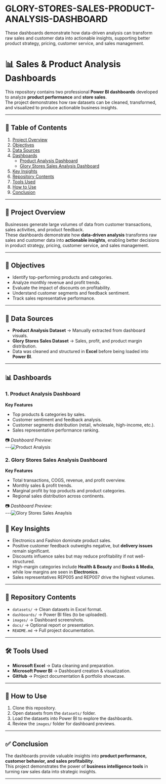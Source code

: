 # GLORY-STORES-SALES-PRODUCT-ANALYSIS-DASHBOARD

These dashboards demonstrate how data-driven analysis can transform raw sales and customer data into actionable insights, supporting better product strategy, pricing, customer service, and sales management.

# 📊 Sales & Product Analysis Dashboards

This repository contains two professional **Power BI dashboards** developed to analyze **product performance** and **store sales**.  
The project demonstrates how raw datasets can be cleaned, transformed, and visualized to produce actionable business insights.  

---

## 📑 Table of Contents
1. [Project Overview](#project-overview)
2. [Objectives](#objectives)
3. [Data Sources](#data-sources)
4. [Dashboards](#dashboards)
   - [Product Analysis Dashboard](#1-product-analysis-dashboard)
   - [Glory Stores Sales Analysis Dashboard](#2-glory-stores-sales-analysis-dashboard)
5. [Key Insights](#key-insights)
6. [Repository Contents](#repository-contents)
7. [Tools Used](#tools-used)
8. [How to Use](#how-to-use)
9. [Conclusion](#conclusion)

---

## 📌 Project Overview
Businesses generate large volumes of data from customer transactions, sales activities, and product feedback.  
These dashboards demonstrate how **data-driven analysis** transforms raw sales and customer data into **actionable insights**, enabling better decisions in product strategy, pricing, customer service, and sales management.

---

## 🎯 Objectives
- Identify top-performing products and categories.  
- Analyze monthly revenue and profit trends.  
- Evaluate the impact of discounts on profitability.  
- Understand customer segments and feedback sentiment.  
- Track sales representative performance.  

---

## 📂 Data Sources
- **Product Analysis Dataset** → Manually extracted from dashboard visuals.  
- **Glory Stores Sales Dataset** → Sales, profit, and product margin distribution.  
- Data was cleaned and structured in **Excel** before being loaded into **Power BI**.

---

## 📊 Dashboards

### 1. **Product Analysis Dashboard**
**Key Features**  
- Top products & categories by sales.  
- Customer sentiment and feedback analysis.  
- Customer segments distribution (retail, wholesale, high-income, etc.).  
- Sales representative performance ranking.  

📷 *Dashboard Preview:*  
---![Product Analysis](https://github.com/user-attachments/assets/64fe8922-bd96-4bb7-8982-f269e184c527)


### 2. **Glory Stores Sales Analysis Dashboard**
**Key Features**  
- Total transactions, COGS, revenue, and profit overview.  
- Monthly sales & profit trends.  
- Marginal profit by top products and product categories.  
- Regional sales distribution across continents.  

📷 *Dashboard Preview:*  
---![Glory Stores Sales Anaylsis](https://github.com/user-attachments/assets/190ba4f2-6413-47ed-910a-683a410eaef1)


## 🔑 Key Insights
- Electronics and Fashion dominate product sales.  
- Positive customer feedback outweighs negative, but **delivery issues** remain significant.  
- Discounts influence sales but may reduce profitability if not well-structured.  
- High-margin categories include **Health & Beauty** and **Books & Media**, while low margins are seen in **Electronics**.  
- Sales representatives REP005 and REP007 drive the highest volumes.  

---

## 📂 Repository Contents
- `datasets/` → Clean datasets in Excel format.  
- `dashboards/` → Power BI files (to be uploaded).  
- `images/` → Dashboard screenshots.  
- `docs/` → Optional report or presentation.  
- `README.md` → Full project documentation.  

---

## 🛠 Tools Used
- **Microsoft Excel** → Data cleaning and preparation.  
- **Microsoft Power BI** → Dashboard creation & visualization.  
- **GitHub** → Project documentation & portfolio showcase.  

---

## 🚀 How to Use
1. Clone this repository.  
2. Open datasets from the `datasets/` folder.  
3. Load the datasets into Power BI to explore the dashboards.  
4. Review the `images/` folder for dashboard previews.  

---

## ✅ Conclusion
The dashboards provide valuable insights into **product performance, customer behavior, and sales profitability**.  
This project demonstrates the power of **business intelligence tools** in turning raw sales data into strategic insights.  

---

